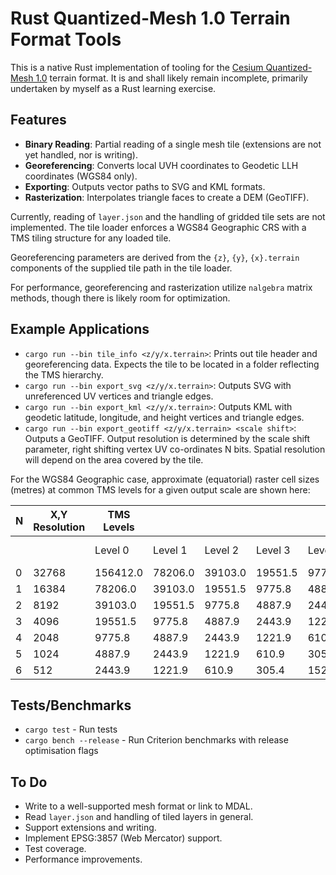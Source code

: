 # Rust Quantized-Mesh 1.0 Terrain Format Tools

This is a native Rust implementation of tooling for the [Cesium Quantized-Mesh 1.0](https://github.com/CesiumGS/quantized-mesh) terrain format. It is and shall likely remain incomplete, primarily undertaken by myself as a Rust learning exercise.

## Features
- **Binary Reading**: Partial reading of a single mesh tile (extensions are not yet handled, nor is writing).
- **Georeferencing**: Converts local UVH coordinates to Geodetic LLH coordinates (WGS84 only).
- **Exporting**: Outputs vector paths to SVG and KML formats.
- **Rasterization**: Interpolates triangle faces to create a DEM (GeoTIFF).

Currently, reading of `layer.json` and the handling of gridded tile sets are not implemented. The tile loader enforces a WGS84 Geographic CRS with a TMS tiling structure for any loaded tile.

Georeferencing parameters are derived from the `{z}`, `{y}`, `{x}.terrain` components of the supplied tile path in the tile loader.

For performance, georeferencing and rasterization utilize `nalgebra` matrix methods, though there is likely room for optimization.

## Example Applications
- `cargo run --bin tile_info <z/y/x.terrain>`: Prints out tile header and georeferencing data. Expects the tile to be located in a folder reflecting the TMS hierarchy.
- `cargo run --bin export_svg <z/y/x.terrain>`: Outputs SVG with unreferenced UV vertices and triangle edges.
- `cargo run --bin export_kml <z/y/x.terrain>`: Outputs KML with geodetic latitude, longitude, and height vertices and triangle edges.
- `cargo run --bin export_geotiff <z/y/x.terrain> <scale shift>`: Outputs a GeoTIFF. Output resolution is determined by the scale shift parameter, right shifting vertex UV co-ordinates N bits. Spatial resolution will depend on the area covered by the tile.

For the WGS84 Geographic case, approximate (equatorial) raster cell sizes (metres) at common TMS levels for a given output scale are shown here:

| N |   X,Y Resolution | **TMS Levels** |              |              |              |              |              |              |              |              |              |               |               |               |               |               |               |               |               |               |               |
|---|------------------|----------------|--------------|--------------|--------------|--------------|--------------|--------------|--------------|--------------|--------------|---------------|---------------|---------------|---------------|---------------|---------------|---------------|---------------|---------------|---------------|
|   |                  | Level 0        | Level 1      | Level 2      | Level 3      | Level 4      | Level 5      | Level 6      | Level 7      | Level 8      | Level 9      | Level 10      | Level 11      | Level 12      | Level 13      | Level 14      | Level 15      | Level 16      | Level 17      | Level 18      | Level 19      | Level 20      |
| 0 | 32768            | 156412.0       | 78206.0      | 39103.0      | 19551.5      | 9775.8       | 4887.9       | 2443.9       | 1221.9       | 610.9        | 305.4        | 152.7         | 76.4          | 38.2          | 19.1          | 9.5           | 4.8           | 2.4           | 1.2           | 0.6           | 0.3           | 0.15          |
| 1 | 16384            | 78206.0        | 39103.0      | 19551.5      | 9775.8       | 4887.9       | 2443.9       | 1221.9       | 610.9        | 305.4        | 152.7        | 76.4          | 38.2          | 19.1          | 9.5           | 4.8           | 2.4           | 1.2           | 0.6           | 0.3           | 0.15          |
| 2 | 8192             | 39103.0        | 19551.5      | 9775.8       | 4887.9       | 2443.9       | 1221.9       | 610.9        | 305.4        | 152.7        | 76.4         | 38.2          | 19.1          | 9.5           | 4.8           | 2.4           | 1.2           | 0.6           | 0.3           | 0.15          |
| 3 | 4096             | 19551.5        | 9775.8       | 4887.9       | 2443.9       | 1221.9       | 610.9        | 305.4        | 152.7        | 76.4         | 38.2          | 19.1          | 9.5           | 4.8           | 2.4           | 1.2           | 0.6           | 0.3           | 0.15          |
| 4 | 2048             | 9775.8         | 4887.9       | 2443.9       | 1221.9       | 610.9        | 305.4        | 152.7        | 76.4         | 38.2          | 19.1          | 9.5           | 4.8           | 2.4           | 1.2           | 0.6           | 0.3           | 0.15          |
| 5 | 1024             | 4887.9         | 2443.9       | 1221.9       | 610.9        | 305.4        | 152.7        | 76.4         | 38.2          | 19.1          | 9.5           | 4.8           | 2.4           | 1.2           | 0.6           | 0.3           | 0.15          |
| 6 | 512              | 2443.9         | 1221.9       | 610.9        | 305.4        | 152.7        | 76.4         | 38.2          | 19.1          | 9.5           | 4.8           | 2.4           | 1.2           | 0.6           | 0.3           | 0.15          |

## Tests/Benchmarks
- `cargo test` - Run tests
- `cargo bench --release` - Run Criterion benchmarks with release optimisation flags

## To Do
- Write to a well-supported mesh format or link to MDAL.
- Read `layer.json` and handling of tiled layers in general.
- Support extensions and writing.
- Implement EPSG:3857 (Web Mercator) support.
- Test coverage.
- Performance improvements.
